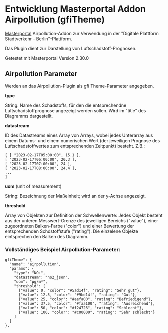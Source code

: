 Entwicklung Masterportal Addon Airpollution (gfiTheme)
======================================================

[Masterportal](https://bitbucket.org/geowerkstatt-hamburg/masterportal/src/dev/) Airpollution-Addon zur Verwendung in der "Digitale Plattform Stadtverkehr - Berlin"-Plattform.

Das Plugin dient zur Darstellung von Luftschadstoff-Prognosen.

Getestet mit Masterportal Version 2.30.0


## Airpollution Parameter

Werden an das Airpollution-Plugin als gfi Theme-Parameter angegeben.

**type**

String: Name des Schadstoffs, für den die entsprechendne Luftschadstoffprognose angezeigt werden sollen. Wird im "title" des Diagramms dargestellt.

**datastream**

ID des Datastreams eines Array von Arrays, wobei jedes Unterarray aus einem Datums- und einem numerischen Wert (der jeweiligen Prognose des Luftschadstoffwertes zum entsprechenden Zeitpunkt) besteht. Z.B.: 
```
[ [ "2023-02-17T05:00:00", 15.1 ], 
[ "2023-02-17T06:00:00", 20.3 ], 
[ "2023-02-17T07:00:00", 24 ], 
[ "2023-02-17T08:00:00", 24.4 ], 
... 
]
```

**uom** (unit of measurement)

String: Bezeichnung der Maßeinheit; wird an der y-Achse angezeigt.

**threshold**

Array von Objekten zur Definition der Schwellenwerte:
Jedes Objekt besteht aus der unteren Messwert-Grenze des jeweiligen Bereichs ("value"), einer zugeordneten Balken-Farbe ("color") und einer Bewertung der entsprechenden Schdstoffstufe ("rating"). Die einzelene Objekte eintsprechen den Balken des Diagramm.


### Vollständiges Beispiel Airpollution-Parameter:

```
gfiTheme": {
  "name": "airpollution",
  "params": {
    "type": "NO₂",
    "datastream": "no2_json",
    "uom": "µg/m³",
    "threshold": [
      {"value": 0, "color": "#5ad14f", "rating": "Sehr gut"},
      {"value": 12.5, "color": "#9bd14f", "rating": "Gut"},
      {"value": 25, "color": "#eefa00", "rating": "Befriedigend"},
      {"value": 37.5, "color": "#faa100", "rating": "Ausreichend"},
      {"value": 50, "color": "#f24726", "rating": "Schlecht"},
      {"value": 100, "color": "#c00000", "rating": "Sehr schlecht"}
    ]
  }
},
```
